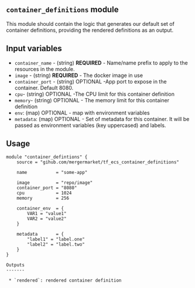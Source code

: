 `container_definitions` module
-----------------------------

This module should contain the logic that generates our default set of container definitions,
providing the rendered definitions as an output.

Input variables
---------------

 * `container_name` - (string) **REQUIRED** - Name/name prefix to apply to the resources in the module.
 * `image` - (string) **REQUIRED** - The docker image in use
 * `container_port` - (string) OPTIONAL -App port to expose in the container. Default 8080.
 * `cpu`- (string) OPTIONAL -The CPU limit for this container definition
 * `memory`- (string) OPTIONAL - The memory limit for this container definition
 * `env`: (map) OPTIONAL - map with environment variables
 * `metadata`: (map) OPTIONAL - Set of metadata for this container. It will be passed as environment variables (key uppercased) and labels.

Usage
-----

```
module "container_defintions" {
    source = "gihub.com/mergermarket/tf_ecs_container_definitions"

	name           = "some-app"

    image          = "repo/image"
    container_port = "8080"
    cpu            = 1024
    memory         = 256

    container_env  = {
        VAR1 = "value1"
        VAR2 = "value2"
    }

    metadata       = {
		"label1" = "label.one"
		"label2" = "label.two"
	}
}

Outputs
-------

 * `rendered`: rendered container definition



